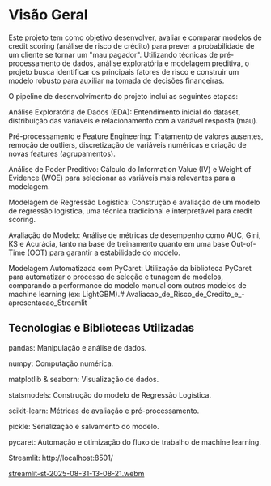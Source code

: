 # Visão Geral

Este projeto tem como objetivo desenvolver, avaliar e comparar modelos de credit scoring (análise de risco de crédito) para prever a probabilidade de um cliente se tornar um "mau pagador". Utilizando técnicas de pré-processamento de dados, análise exploratória e modelagem preditiva, o projeto busca identificar os principais fatores de risco e construir um modelo robusto para auxiliar na tomada de decisões financeiras.

O pipeline de desenvolvimento do projeto inclui as seguintes etapas:

Análise Exploratória de Dados (EDA): Entendimento inicial do dataset, distribuição das variáveis e relacionamento com a variável resposta (mau).

Pré-processamento e Feature Engineering: Tratamento de valores ausentes, remoção de outliers, discretização de variáveis numéricas e criação de novas features (agrupamentos).

Análise de Poder Preditivo: Cálculo do Information Value (IV) e Weight of Evidence (WOE) para selecionar as variáveis mais relevantes para a modelagem.

Modelagem de Regressão Logística: Construção e avaliação de um modelo de regressão logística, uma técnica tradicional e interpretável para credit scoring.

Avaliação do Modelo: Análise de métricas de desempenho como AUC, Gini, KS e Acurácia, tanto na base de treinamento quanto em uma base Out-of-Time (OOT) para garantir a estabilidade do modelo.

Modelagem Automatizada com PyCaret: Utilização da biblioteca PyCaret para automatizar o processo de seleção e tunagem de modelos, comparando a performance do modelo manual com outros modelos de machine learning (ex: LightGBM).# Avaliacao_de_Risco_de_Credito_e_-apresentacao_Streamlit

## Tecnologias e Bibliotecas Utilizadas


pandas: Manipulação e análise de dados.

numpy: Computação numérica.

matplotlib & seaborn: Visualização de dados.

statsmodels: Construção do modelo de Regressão Logística.

scikit-learn: Métricas de avaliação e pré-processamento.

pickle: Serialização e salvamento do modelo.

pycaret: Automação e otimização do fluxo de trabalho de machine learning.

Streamlit: http://localhost:8501/

[streamlit-st-2025-08-31-13-08-21.webm](https://github.com/user-attachments/assets/66b586cf-792d-40b8-af13-f96da2e0d8f5)
